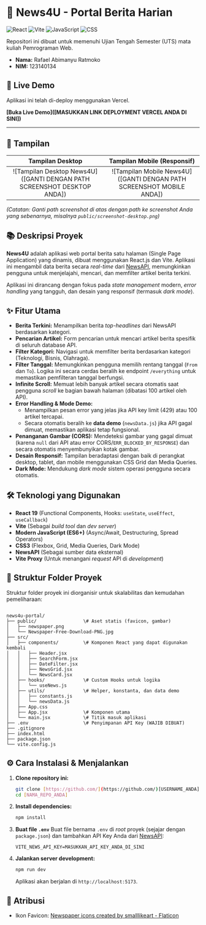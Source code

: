 # 📰 News4U - Portal Berita Harian

![React](https://img.shields.io/badge/React-19-blue?logo=react)
![Vite](https://img.shields.io/badge/Vite-blueviolet?logo=vite)
![JavaScript](https://img.shields.io/badge/JavaScript-ES6%2B-yellow?logo=javascript)
![CSS](https://img.shields.io/badge/CSS3-Responsive-orange?logo=css3)

Repositori ini dibuat untuk memenuhi Ujian Tengah Semester (UTS) mata kuliah Pemrograman Web.

- **Nama:** Rafael Abimanyu Ratmoko
- **NIM:** 123140134

## 🚀 Live Demo

Aplikasi ini telah di-deploy menggunakan Vercel.

**[Buka Live Demo]([MASUKKAN LINK DEPLOYMENT VERCEL ANDA DI SINI])**

---

## 📸 Tampilan

| Tampilan Desktop | Tampilan Mobile (Responsif) |
| :---: | :---: |
| ![Tampilan Desktop News4U]([GANTI DENGAN PATH SCREENSHOT DESKTOP ANDA]) | ![Tampilan Mobile News4U]([GANTI DENGAN PATH SCREENSHOT MOBILE ANDA]) |

*(Catatan: Ganti path screenshot di atas dengan path ke screenshot Anda yang sebenarnya, misalnya `public/screenshot-desktop.png`)*

## 📚 Deskripsi Proyek

**News4U** adalah aplikasi web portal berita satu halaman (Single Page Application) yang dinamis, dibuat menggunakan React.js dan Vite. Aplikasi ini mengambil data berita secara *real-time* dari [NewsAPI](https://newsapi.org/), memungkinkan pengguna untuk menjelajahi, mencari, dan memfilter artikel berita terkini.

Aplikasi ini dirancang dengan fokus pada *state management* modern, *error handling* yang tangguh, dan desain yang responsif (termasuk *dark mode*).

## ✨ Fitur Utama

- **Berita Terkini:** Menampilkan berita *top-headlines* dari NewsAPI berdasarkan kategori.
- **Pencarian Artikel:** Form pencarian untuk mencari artikel berita spesifik di seluruh database API.
- **Filter Kategori:** Navigasi untuk memfilter berita berdasarkan kategori (Teknologi, Bisnis, Olahraga).
- **Filter Tanggal:** Memungkinkan pengguna memilih rentang tanggal (`From` dan `To`). Logika ini secara cerdas beralih ke endpoint `/everything` untuk memastikan pemfilteran tanggal berfungsi.
- **Infinite Scroll:** Memuat lebih banyak artikel secara otomatis saat pengguna *scroll* ke bagian bawah halaman (dibatasi 100 artikel oleh API).
- **Error Handling & Mode Demo:**
    - Menampilkan pesan error yang jelas jika API key limit (429) atau 100 artikel tercapai.
    - Secara otomatis beralih ke **data demo** (`newsData.js`) jika API gagal dimuat, memastikan aplikasi tetap fungsional.
- **Penanganan Gambar (CORS):** Mendeteksi gambar yang gagal dimuat (karena `null` dari API atau error CORS/`ERR_BLOCKED_BY_RESPONSE`) dan secara otomatis menyembunyikan kotak gambar.
- **Desain Responsif:** Tampilan beradaptasi dengan baik di perangkat desktop, tablet, dan mobile menggunakan CSS Grid dan Media Queries.
- **Dark Mode:** Mendukung *dark mode* sistem operasi pengguna secara otomatis.

## 🛠️ Teknologi yang Digunakan

- **React 19** (Functional Components, Hooks: `useState`, `useEffect`, `useCallback`)
- **Vite** (Sebagai *build tool* dan *dev server*)
- **Modern JavaScript (ES6+)** (Async/Await, Destructuring, Spread Operators)
- **CSS3** (Flexbox, Grid, Media Queries, Dark Mode)
- **NewsAPI** (Sebagai sumber data eksternal)
- **Vite Proxy** (Untuk menangani *request* API di *development*)

## 📂 Struktur Folder Proyek

Struktur folder proyek ini diorganisir untuk skalabilitas dan kemudahan pemeliharaan:

```

news4u-portal/
├── public/                 \# Aset statis (favicon, gambar)
│   ├── newspaper.png
│   └── Newspaper-Free-Download-PNG.jpg
├── src/
│   ├── components/         \# Komponen React yang dapat digunakan kembali
│   │   ├── Header.jsx
│   │   ├── SearchForm.jsx
│   │   ├── DateFilter.jsx
│   │   ├── NewsGrid.jsx
│   │   └── NewsCard.jsx
│   ├── hooks/              \# Custom Hooks untuk logika
│   │   └── useNews.js
│   ├── utils/              \# Helper, konstanta, dan data demo
│   │   ├── constants.js
│   │   └── newsData.js
│   ├── App.css
│   ├── App.jsx             \# Komponen utama
│   └── main.jsx            \# Titik masuk aplikasi
├── .env                    \# Penyimpanan API Key (WAJIB DIBUAT)
├── .gitignore
├── index.html
├── package.json
└── vite.config.js

````

## ⚙️ Cara Instalasi & Menjalankan

1.  **Clone repository ini:**
    ```bash
    git clone [https://github.com/](https://github.com/)[USERNAME_ANDA]/[NAMA_REPO_ANDA].git
    cd [NAMA_REPO_ANDA]
    ```

2.  **Install dependencies:**
    ```bash
    npm install
    ```

3.  **Buat file `.env`**
    Buat file bernama `.env` di *root* proyek (sejajar dengan `package.json`) dan tambahkan API Key Anda dari [NewsAPI](https://newsapi.org/):

    ```.env
    VITE_NEWS_API_KEY=MASUKKAN_API_KEY_ANDA_DI_SINI
    ```

4.  **Jalankan server development:**
    ```bash
    npm run dev
    ```
    Aplikasi akan berjalan di `http://localhost:5173`.

## 🎨 Atribusi

- Ikon Favicon: [Newspaper icons created by smalllikeart - Flaticon](https://www.flaticon.com/free-icons/newspaper)
````